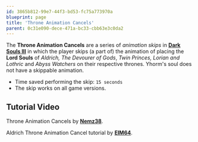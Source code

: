 ```yaml
---
id: 3865b812-99e7-44f3-bd53-fc75a773970a
blueprint: page
title: 'Throne Animation Cancels'
parent: 0c31e090-dece-471a-bc33-cbb63e3c0da2
---
```

The **Throne Animation Cancels** are a series of _animation skips_ in **[Dark Souls III](/darksouls3)** in which the player skips (a part of) the animation of placing the **Lord Souls** of _Aldrich, The Devourer of Gods_, _Twin Princes, Lorian and Lothric_ and _Abyss Watchers_ on their respective thrones. Yhorm's soul does not have a skippable animation.

- Time saved performing the skip: `15 seconds`
- The skip works on all game versions.

## Tutorial Video

Throne Animation Cancels by **[Nemz38](//youtube.com/channel/UCMelEa1ejNbyR2f1zzvyqcw)**.

Aldrich Throne Animation Cancel tutorial by **[EIM64](//youtube.com/user/IEIM64I)**.
